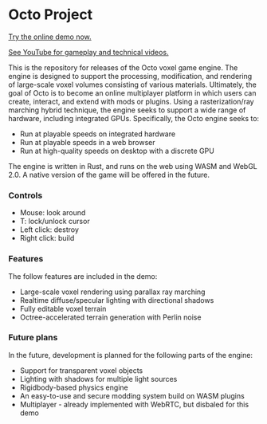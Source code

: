 # Octo Project

[Try the online demo now.](https://douglasdwyer.github.io/octo-release/)

[See YouTube for gameplay and technical videos.](https://www.youtube.com/channel/UCjVn35Ubo5c2wagQ6bgVT1Q)

This is the repository for releases of the Octo voxel game engine. The engine is designed to support the processing, modification, and rendering of large-scale voxel volumes consisting of various materials. Ultimately, the goal of Octo is to become an online multiplayer platform in which users can create, interact, and extend with mods or plugins. Using a rasterization/ray marching hybrid technique, the engine seeks to support a wide range of hardware, including integrated GPUs. Specifically, the Octo engine seeks to:

- Run at playable speeds on integrated hardware
- Run at playable speeds in a web browser
- Run at high-quality speeds on desktop with a discrete GPU

The engine is written in Rust, and runs on the web using WASM and WebGL 2.0. A native version of the game will be offered in the future.

### Controls

- Mouse: look around
- T: lock/unlock cursor
- Left click: destroy
- Right click: build

### Features

The follow features are included in the demo:

- Large-scale voxel rendering using parallax ray marching
- Realtime diffuse/specular lighting with directional shadows
- Fully editable voxel terrain
- Octree-accelerated terrain generation with Perlin noise

### Future plans

In the future, development is planned for the following parts of the engine:

- Support for transparent voxel objects
- Lighting with shadows for multiple light sources
- Rigidbody-based physics engine
- An easy-to-use and secure modding system build on WASM plugins
- Multiplayer - already implemented with WebRTC, but disbaled for this demo
